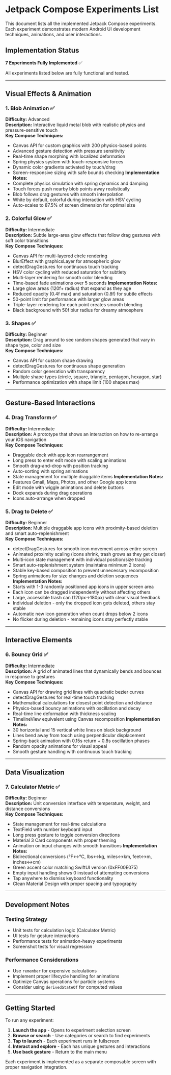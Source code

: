 # Jetpack Compose Experiments List

This document lists all the implemented Jetpack Compose experiments. Each experiment demonstrates modern Android UI development techniques, animations, and user interactions.

## Implementation Status

**7 Experiments Fully Implemented** ✅

All experiments listed below are fully functional and tested.

---

## Visual Effects & Animation

### 1. Blob Animation ✅
**Difficulty:** Advanced  
**Description:** Interactive liquid metal blob with realistic physics and pressure-sensitive touch  
**Key Compose Techniques:**
- Canvas API for custom graphics with 200 physics-based points
- Advanced gesture detection with pressure sensitivity
- Real-time shape morphing with localized deformation
- Spring physics system with touch-responsive forces
- Dynamic color gradients activated by touch/drag
- Screen-responsive sizing with safe bounds checking
**Implementation Notes:**
- Complete physics simulation with spring dynamics and damping
- Touch forces push nearby blob points away realistically
- Blob follows drag gestures with smooth interpolation
- White by default, colorful during interaction with HSV cycling
- Auto-scales to 87.5% of screen dimension for optimal size

### 2. Colorful Glow ✅
**Difficulty:** Intermediate  
**Description:** Subtle large-area glow effects that follow drag gestures with soft color transitions  
**Key Compose Techniques:**
- Canvas API for multi-layered circle rendering
- BlurEffect with graphicsLayer for atmospheric glow
- detectDragGestures for continuous touch tracking
- HSV color cycling with reduced saturation for subtlety
- Multi-layer rendering for smooth color blending
- Time-based fade animations over 5 seconds
**Implementation Notes:**
- Large glow areas (120f+ radius) that expand as they age
- Reduced opacity (0.4f max) and saturation (0.8f) for subtle effects
- 50-point limit for performance with larger glow areas
- Triple-layer rendering for each point creates smooth blending
- Black background with 50f blur radius for dreamy atmosphere

### 3. Shapes ✅
**Difficulty:** Beginner  
**Description:** Drag around to see random shapes generated that vary in shape type, color and size  
**Key Compose Techniques:**
- Canvas API for custom shape drawing
- detectDragGestures for continuous shape generation
- Random color generation with transparency
- Multiple shape types (circle, square, triangle, pentagon, hexagon, star)
- Performance optimization with shape limit (100 shapes max)

---

## Gesture-Based Interactions

### 4. Drag Transform ✅
**Difficulty:** Intermediate  
**Description:** A prototype that shows an interaction on how to re-arrange your iOS navigation  
**Key Compose Techniques:**
- Draggable dock with app icon rearrangement
- Long press to enter edit mode with scaling animations
- Smooth drag-and-drop with position tracking
- Auto-sorting with spring animations
- State management for multiple draggable items
**Implementation Notes:**
- Features Gmail, Maps, Photos, and other Google app icons
- Edit mode with wiggle animations and delete buttons
- Dock expands during drag operations
- Icons auto-arrange when dropped

### 5. Drag to Delete ✅
**Difficulty:** Beginner  
**Description:** Multiple draggable app icons with proximity-based deletion and smart auto-replenishment  
**Key Compose Techniques:**
- detectDragGestures for smooth icon movement across entire screen
- Animated proximity scaling (icons shrink, trash grows as they get closer)
- Multi-icon state management with individual position/size tracking
- Smart auto-replenishment system (maintains minimum 2 icons)
- Stable key-based composition to prevent unnecessary recomposition
- Spring animations for size changes and deletion sequences
**Implementation Notes:**
- Starts with 1-3 randomly positioned app icons in upper screen area
- Each icon can be dragged independently without affecting others
- Large, accessible trash can (120px→180px) with clear visual feedback
- Individual deletion - only the dropped icon gets deleted, others stay stable
- Automatic new icon generation when count drops below 2 icons
- No flicker during deletion - remaining icons stay perfectly stable

---

## Interactive Elements

### 6. Bouncy Grid ✅
**Difficulty:** Intermediate  
**Description:** A grid of animated lines that dynamically bends and bounces in response to gestures  
**Key Compose Techniques:**
- Canvas API for drawing grid lines with quadratic bezier curves
- detectDragGestures for real-time touch tracking
- Mathematical calculations for closest point detection and distance
- Physics-based bouncy animations with oscillation and decay
- Real-time line deformation with thickness scaling
- TimelineView equivalent using Canvas recomposition
**Implementation Notes:**
- 30 horizontal and 15 vertical white lines on black background
- Lines bend away from touch using perpendicular displacement
- Spring-back animation with 0.15s return + 0.8s oscillation phases
- Random opacity animations for visual appeal
- Smooth gesture handling with continuous touch tracking

---

## Data Visualization

### 7. Calculator Metric ✅
**Difficulty:** Beginner  
**Description:** Unit conversion interface with temperature, weight, and distance conversions  
**Key Compose Techniques:**
- State management for real-time calculations
- TextField with number keyboard input
- Long press gesture to toggle conversion directions
- Material 3 Card components with proper theming
- Animation on input changes with smooth transitions
**Implementation Notes:**
- Bidirectional conversions (°F↔°C, lbs↔kg, miles↔km, feet↔m, inches↔cm)
- Green accent color matching SwiftUI version (0xFF00E075)
- Empty input handling shows 0 instead of attempting conversions
- Tap anywhere to dismiss keyboard functionality
- Clean Material Design with proper spacing and typography

---

## Development Notes

### Testing Strategy
- Unit tests for calculation logic (Calculator Metric)
- UI tests for gesture interactions
- Performance tests for animation-heavy experiments
- Screenshot tests for visual regression

### Performance Considerations
- Use `remember` for expensive calculations
- Implement proper lifecycle handling for animations
- Optimize Canvas operations for particle systems
- Consider using `derivedStateOf` for computed values

---

## Getting Started

To run any experiment:

1. **Launch the app** - Opens to experiment selection screen
2. **Browse or search** - Use categories or search to find experiments
3. **Tap to launch** - Each experiment runs in fullscreen
4. **Interact and explore** - Each has unique gestures and interactions
5. **Use back gesture** - Return to the main menu

Each experiment is implemented as a separate composable screen with proper navigation integration.